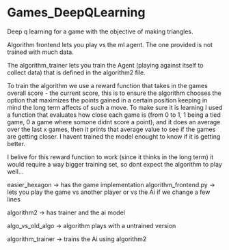 # Games_DeepQLearning
Deep q learning for a game with the objective of making triangles.

Algorithm frontend lets you play vs the ml agent. The one provided is not trained with much data.

The algorithm_trainer lets you train the Agent (playing against itself to collect data) that is defined in the algorithm2 file.

To train the algorithm we use a reward function that takes in the games overall score - the current score, this is to ensure the algorithm chooses the option that maximizes
the points gained in a certain position keeping in mind the long term affects of such a move. To make sure it is learning I used a function that evaluates how close each game
is (from 0 to 1, 1 being a tied game, 0 a game where somone didnt score a point), and it does an average over the last x games, then it prints that average value to see if the
games are getting closer. 
I havent trained the model enought to know if it is getting better.  

I belive for this reward function to work (since it thinks in the long term) it would require a way bigger training set, so dont expect the algorithm to play well...




easier_hexagon  -> has the game implementation
algorithm_frontend.py -> lets you play the game vs another player or vs the Ai if we change a few lines

algorithm2 -> has trainer and the ai model

algo_vs_old_algo -> algorithm plays with a untrained version

algorithm_trainer -> trains the Ai using algorithm2



